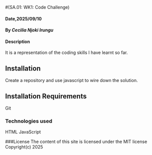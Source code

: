 #(SA.01: WK1: Code Challenge)

#### Date,2025/09/10

#### By *Cecilia Njoki Irungu*

#### Description
It is a representation of the coding skills I have learnt so far.

## Installation
Create a repository and use javascript to wire down the solution.

## Installation Requirements
Git

### Technologies used
HTML
JavaScript

###License
The content of this site is licensed under the MIT license
Copyright(c) 2025